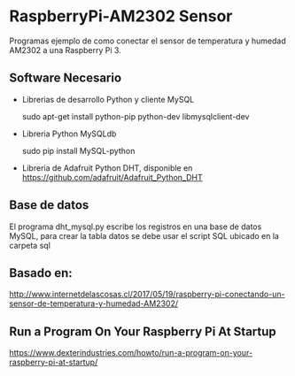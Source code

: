 # RaspberryPi-AM2302 Sensor
Programas ejemplo de como conectar el sensor de temperatura y humedad AM2302 a una Raspberry Pi 3.

## Software Necesario
- Librerias de desarrollo Python y cliente MySQL

  sudo apt-get install python-pip python-dev libmysqlclient-dev

- Libreria Python MySQLdb

  sudo pip install MySQL-python

- Libreria de Adafruit Python DHT, disponible en https://github.com/adafruit/Adafruit_Python_DHT



## Base de datos
El programa dht_mysql.py escribe los registros en una base de datos MySQL, para crear la tabla datos se debe usar el script SQL ubicado en la carpeta sql


## Basado en:

http://www.internetdelascosas.cl/2017/05/19/raspberry-pi-conectando-un-sensor-de-temperatura-y-humedad-AM2302/

## Run a Program On Your Raspberry Pi At Startup

https://www.dexterindustries.com/howto/run-a-program-on-your-raspberry-pi-at-startup/
